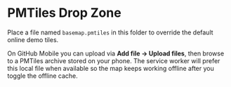 # PMTiles Drop Zone

Place a file named `basemap.pmtiles` in this folder to override the default online demo tiles.

On GitHub Mobile you can upload via **Add file → Upload files**, then browse to a PMTiles archive stored on your phone. The service worker will prefer this local file when available so the map keeps working offline after you toggle the offline cache.

